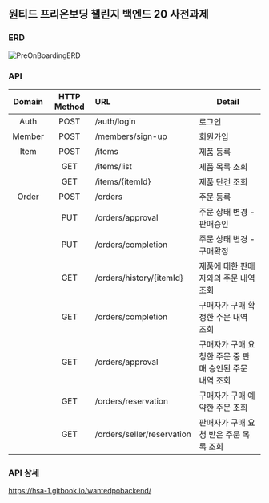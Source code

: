 ## 원티드 프리온보딩 챌린지 백엔드 20 사전과제

### ERD
![PreOnBoardingERD](https://github.com/BeefCutlet/wanted-preonboarding-challenge-backend-20/assets/77325024/48af9be9-224e-4ad1-b8c3-75396e4b35f9)



### API

| Domain | HTTP Method | URL                        | Detail                           |
|:------:|:-----------:|:---------------------------|----------------------------------|
|  Auth  |    POST     | /auth/login                | 로그인                              |
| Member |    POST     | /members/sign-up           | 회원가입                             |
|  Item  |    POST     | /items                     | 제품 등록                            |
|        |     GET     | /items/list                | 제품 목록 조회                         |
|        |     GET     | /items/{itemId}            | 제품 단건 조회                         |
| Order  |    POST     | /orders                    | 주문 등록                            |
|        |     PUT     | /orders/approval           | 주문 상태 변경 - 판매승인                  |
|        |     PUT     | /orders/completion         | 주문 상태 변경 - 구매확정                  |
|        |     GET     | /orders/history/{itemId}   | 제품에 대한 판매자와의 주문 내역 조회            |
|        |     GET     | /orders/completion         | 구매자가 구매 확정한 주문 내역 조회             |
|        |     GET     | /orders/approval           | 구매자가 구매 요청한 주문 중 판매 승인된 주문 내역 조회 |
|        |     GET     | /orders/reservation        | 구매자가 구매 예약한 주문 조회                |
|        |     GET     | /orders/seller/reservation | 판매자가 구매 요청 받은 주문 목록 조회           |

### API 상세
https://hsa-1.gitbook.io/wantedpobackend/